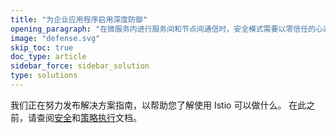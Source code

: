 ```yaml
---
title: "为企业应用程序启用深度防御"
opening_paragraph: "在微服务内进行服务间和节点间通信时，安全模式需要以零信任的心态运作。一个关键的脆弱点是服务之间的通信。使用 mTLS 加密所有通信对于安全性和合规性非常重要。Istio 在所有地方都自动采用 mTLS。"
image: "defense.svg"
skip_toc: true
doc_type: article
sidebar_force: sidebar_solution
type: solutions
---
```


我们正在努力发布解决方案指南，以帮助您了解使用 Istio 可以做什么。
在此之前，请查阅[安全](/zh/docs/tasks/security/)和[策略执行](/zh/docs/tasks/policy-enforcement/)文档。
